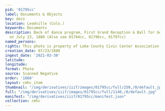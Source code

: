 ```yaml
---
pid: '01795cc'
label: Documents & Objects
key: docs
location: Leadville (Colo.)
keywords: Documents
description: Back of dance program, First Grand Reception & Ball for General Grant
  on July 23, 1880 (Also see 01794cc, 01796cc, 01797cc)
named_persons: 
rights: This photo is property of Lake County Civic Center Association.
creation_date: 07/23/1880
ingest_date: '2021-03-30'
latitude: 
longitude: 
format: Photo
source: Scanned Negative
order: '1660'
layout: cmhc_item
thumbnail: "/img/derivatives/iiif/images/01795cc/full/250,/0/default.jpg"
full: "/img/derivatives/iiif/images/01795cc/full/1140,/0/default.jpg"
manifest: "/img/derivatives/iiif/01795cc/manifest.json"
collection: cmhc
---
```

